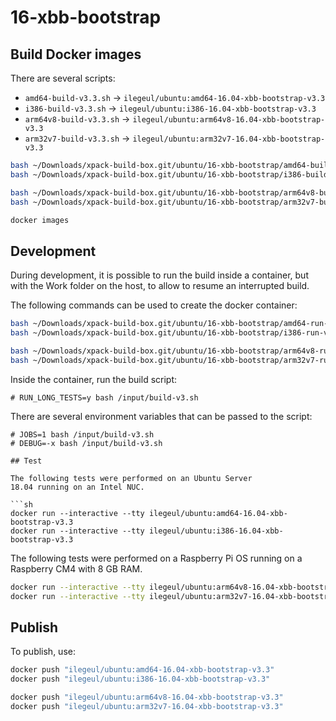 
# 16-xbb-bootstrap

## Build Docker images

There are several scripts:

- `amd64-build-v3.3.sh` -> `ilegeul/ubuntu:amd64-16.04-xbb-bootstrap-v3.3`
- `i386-build-v3.3.sh` -> `ilegeul/ubuntu:i386-16.04-xbb-bootstrap-v3.3`
- `arm64v8-build-v3.3.sh` -> `ilegeul/ubuntu:arm64v8-16.04-xbb-bootstrap-v3.3`
- `arm32v7-build-v3.3.sh` -> `ilegeul/ubuntu:arm32v7-16.04-xbb-bootstrap-v3.3`

```sh
bash ~/Downloads/xpack-build-box.git/ubuntu/16-xbb-bootstrap/amd64-build-v3.3.sh
bash ~/Downloads/xpack-build-box.git/ubuntu/16-xbb-bootstrap/i386-build-v3.3.sh

bash ~/Downloads/xpack-build-box.git/ubuntu/16-xbb-bootstrap/arm64v8-build-v3.3.sh
bash ~/Downloads/xpack-build-box.git/ubuntu/16-xbb-bootstrap/arm32v7-build-v3.3.sh

docker images
```

## Development

During development, it is possible to run the build inside a container,
but with the Work folder on the host, to allow to resume an interrupted
build.

The following commands can be used to create the docker container:

```sh
bash ~/Downloads/xpack-build-box.git/ubuntu/16-xbb-bootstrap/amd64-run-v3.3.sh
bash ~/Downloads/xpack-build-box.git/ubuntu/16-xbb-bootstrap/i386-run-v3.3.sh

bash ~/Downloads/xpack-build-box.git/ubuntu/16-xbb-bootstrap/arm64v8-run-v3.3.sh
bash ~/Downloads/xpack-build-box.git/ubuntu/16-xbb-bootstrap/arm32v7-run-v3.3.sh
```

Inside the container, run the build script:

```console
# RUN_LONG_TESTS=y bash /input/build-v3.sh
```

There are several environment variables that can be passed to the script:

```console
# JOBS=1 bash /input/build-v3.sh
# DEBUG=-x bash /input/build-v3.sh

## Test

The following tests were performed on an Ubuntu Server
18.04 running on an Intel NUC.

```sh
docker run --interactive --tty ilegeul/ubuntu:amd64-16.04-xbb-bootstrap-v3.3
docker run --interactive --tty ilegeul/ubuntu:i386-16.04-xbb-bootstrap-v3.3
```

The following tests were performed on a Raspberry Pi OS
running on a Raspberry CM4 with 8 GB RAM.

```sh
docker run --interactive --tty ilegeul/ubuntu:arm64v8-16.04-xbb-bootstrap-v3.3
docker run --interactive --tty ilegeul/ubuntu:arm32v7-16.04-xbb-bootstrap-v3.3
```

## Publish

To publish, use:

```sh
docker push "ilegeul/ubuntu:amd64-16.04-xbb-bootstrap-v3.3"
docker push "ilegeul/ubuntu:i386-16.04-xbb-bootstrap-v3.3"

docker push "ilegeul/ubuntu:arm64v8-16.04-xbb-bootstrap-v3.3"
docker push "ilegeul/ubuntu:arm32v7-16.04-xbb-bootstrap-v3.3"
```
